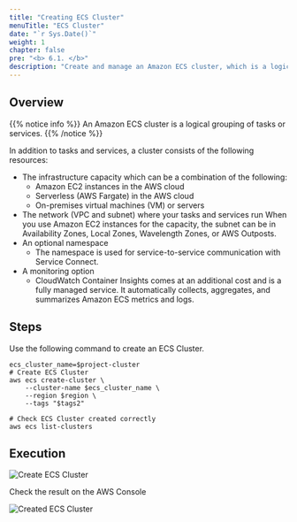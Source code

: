 ```yaml
---
title: "Creating ECS Cluster"
menuTitle: "ECS Cluster"
date: "`r Sys.Date()`"
weight: 1
chapter: false
pre: "<b> 6.1. </b>"
description: "Create and manage an Amazon ECS cluster, which is a logical grouping of tasks or services, along with the necessary infrastructure resources like EC2 instances, AWS Fargate, or on-premises virtual machines."
---
```


## Overview

{{% notice info %}}
An Amazon ECS cluster is a logical grouping of tasks or services.
{{% /notice %}}

In addition to tasks and services, a cluster consists of the following resources:
- The infrastructure capacity which can be a combination of the following:
  - Amazon EC2 instances in the AWS cloud
  - Serverless (AWS Fargate) in the AWS cloud
  - On-premises virtual machines (VM) or servers
- The network (VPC and subnet) where your tasks and services run
    When you use Amazon EC2 instances for the capacity, the subnet can be in Availability Zones, Local Zones, Wavelength Zones, or AWS Outposts.
- An optional namespace
  - The namespace is used for service-to-service communication with Service Connect.
- A monitoring option
  - CloudWatch Container Insights comes at an additional cost and is a fully managed service. It automatically collects, aggregates, and summarizes Amazon ECS metrics and logs.

## Steps

Use the following command to create an ECS Cluster.

```shell
ecs_cluster_name=$project-cluster
# Create ECS Cluster
aws ecs create-cluster \
    --cluster-name $ecs_cluster_name \
    --region $region \
    --tags "$tags2"

# Check ECS Cluster created correctly
aws ecs list-clusters
```

## Execution

![Create ECS Cluster](/fcj-workshop2/images/6-ecs/6.1-cluster/6.1.1.png)

Check the result on the AWS Console

![Created ECS Cluster](/fcj-workshop2/images/6-ecs/6.1-cluster/6.1.2.png)